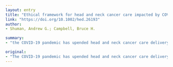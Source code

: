 ```yaml
---
layout: entry
title: "Ethical framework for head and neck cancer care impacted by COVID-19"
link: "https://doi.org/10.1002/hed.26193"
author:
- Shuman, Andrew G.; Campbell, Bruce H.

summary:
- "the COVID-19 pandemic has upended head and neck cancer care delivery in ways unforeseen and unprecedented. The impact of these changes parallels other fields in oncology, but is disproportionate due to protective measures and limitations on potentially aerosolizing procedures and related interventions specific to the upper aerodigestive tract. Moral and professional dimensions of providing ethically appropriate and consistent care for our patients are considered herein for heads and neck oncologists providers."

original:
- "The COVID-19 pandemic has upended head and neck cancer care delivery in ways unforeseen and unprecedented. The impact of these changes parallels other fields in oncology, but is disproportionate due to protective measures and limitations on potentially aerosolizing procedures and related interventions specific to the upper aerodigestive tract. The moral and professional dimensions of providing ethically appropriate and consistent care for our patients in the COVID-19 crisis are considered herein for head and neck oncology providers."
---
```


